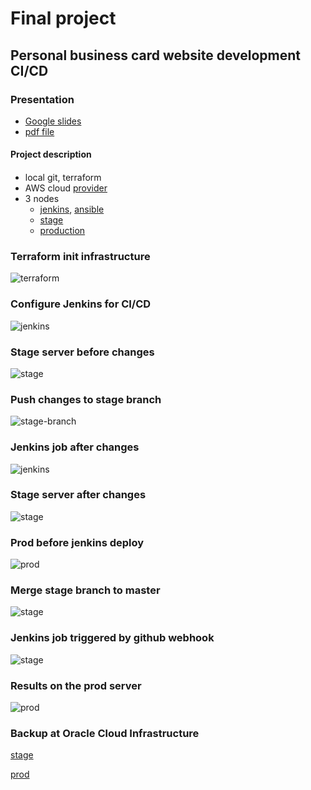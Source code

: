 # Final project 
## Personal business card website development CI/CD  

### Presentation 
- [Google slides](https://docs.google.com/presentation/d/e/2PACX-1vQ1CLY_mlVwF7t53XNbO9k4x7KxBu8flZYvmjOckAu1gkwj-MR4qOvb9bs07m2fjE06TbszMheMR5gZ/pub?start=false&loop=false) 
- [pdf file](final-project.pdf)


#### Project description

####
- local git, terraform
- AWS cloud [provider](/terraform-aws/provider.tf)
- 3 nodes 
    - [jenkins](/aws/ansible/playbooks/jenkins.yaml), [ansible](/aws/ansible/)
    - [stage](/aws/ansible/hosts)
    - [production](/aws/ansible/hosts)


### Terraform init infrastructure 
![terraform](pictures/1.terraform.png)

### Configure Jenkins for CI/CD 
![jenkins](pictures/2.jenkins.png)

### Stage server before changes 
![stage](pictures/3.stage.png)

### Push changes to stage branch
![stage-branch](pictures/4.stage-branch.png)

### Jenkins job after changes 
![jenkins](pictures/5.jenkins.png)

### Stage server after changes 
![stage](pictures/6.stage.png)

### Prod before jenkins deploy
![prod](/project/pictures/0.1.prod.png)

### Merge stage branch to master 
![stage](pictures/7.merge.png)

### Jenkins job triggered by github webhook
![stage](pictures/8.trigger.png)

### Results on the prod server
![prod](pictures/0.prod.png)

### Backup at Oracle Cloud Infrastructure
[stage](http://140.238.218.134/)

[prod](http://140.238.218.75/)

